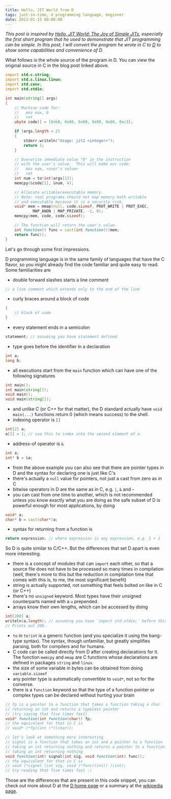 ```yaml
---
title: Hello, JIT World from D
tags: just-in-time, d programming language, beginner
date: 2013-01-15 00:00:00
---
```

_This post is inspired by [Hello, JIT World: The Joy of Simple JITs](http://blog.reverberate.org/2012/12/hello-jit-world-joy-of-simple-jits.html), especially the first short program that he used to demonstrate that JIT programming can be simple. In this post, I will convert the program he wrote in C to [D][wiki] to show some capabilities and convenience of D._

What follows is the whole source of the program in D. You can view the original source in C in the blog post linked above.

```d
import std.c.string;
import std.c.linux.linux;
import std.conv;
import std.stdio;

int main(string[] args)
{
    // Machine code for:
    //   mov eax, 0
    //   ret
    ubyte code[] = [0xb8, 0x00, 0x00, 0x00, 0x00, 0xc3];

    if (args.length < 2)
    {
        stderr.writeln("Usage: jit1 <integer>");
        return 1;
    }

    // Overwrite immediate value "0" in the instruction
    // with the user's value.  This will make our code:
    //   mov eax, <user's value>
    //   ret
    int num = to!int(args[1]);
    memcpy(&code[1], &num, 4);

    // Allocate writable/executable memory.
    // Note: real programs should not map memory both writable
    // and executable because it is a security risk.
    void* mem = mmap(null, code.sizeof, PROT_WRITE | PROT_EXEC,
            MAP_ANON | MAP_PRIVATE, -1, 0);
    memcpy(mem, code, code.sizeof);

    // The function will return the user's value.
    int function() func = cast(int function())mem;
    return func();
}
```

Let's go through some first impressions.

D programming language is in the same family of languages that have the C flavor, so you might already find the code familiar and quite easy to read. Some familiarities are

* double forward slashes starts a line comment

```d
// a line comment which extends only to the end of the line
```

* curly braces around a block of code

```d
{
    // block of code
}
```

* every statement ends in a semicolon

```d
statement; // assuming you have statement defined
```

* type goes before the identifier in a declaration

```d
int a;
long b;
```

* all executions start from the `main` function which can have one of the following signatures

```d
int main();
int main(string[]);
void main();
void main(string[]);
```

* and unlike C (or C++ for that matter), the D standard actually have `void main(...)` functions return 0 (which means success) to the shell.
* indexing operator is `[]`

```d
int[2] a;
a[1] = 1; // use this to index into the second element of a
```

* address-of operator is `&`

```d
int a;
int* b = &a;
```

* from the above example you can also see that there are pointer types in D and the syntax for declaring one is just like C's
* there's actually a `null` value for pointers, not just a cast from zero as in C
* bitwise operators in D are the same as in C, e.g. `|`, `&` and `~`
* you can cast from one time to another, which is not recommended unless you know exactly what you are doing as the safe subset of D is powerful enough for most applications, by doing

```d
void* a;
char* b = cast(char*)a;
```

* syntax for returning from a function is

```d
return expression; // where expression is any expression, e.g. 1 + 1
```

So D is quite similar to C/C++. But the differences that set D apart is even more interesting.

* there is a concept of modules that can `import` each other, so that a source file does not have to be processed so many times in compilation (well, there's more to this but the reduction in compilation time that comes with this is, to me, the most significant benefit)
* string is actually supported, not something that feels bolted on like in C (or C++)
* there's no `unsigned` keyword. Most types have their unsigned counterparts named with a `u` prepended.
* arrays know their own lengths, which can be accessed by doing

```d
int[200] a;
writeln(a.length); // assuming you have `import std.stdio;` before this.
// Prints out 200.
```

* `to` in `to!int` is a generic function (and you specialize it using the bang-type syntax). The syntax, though unfamiliar, but greatly simplifies parsing, both for compilers and for humans.
* C code can be called directly from D after creating declarations for it. The function `memcpy` and `mmap` are C functions whose declarations are defined in packages `string` and `linux`.
* the size of some variable in bytes can be obtained from doing `variable.sizeof`
* any pointer type is automatically convertible to `void*`, not so for the converse.
* there is a `function` keyword so that the type of a function pointer or complex types can be declared without hurting your brain

```d
// fp is a pointer to a function that takes a function taking a char
// returning an int and returns a typeless pointer
// (try saying that five times fast)
void* function(int function(char)) fp;
// the equivalent for that in C is
// void* (*fp)(int (*)(char));

// let's look at something more interesting
// signal is a function that takes an int and a pointer to a function
// taking an int returning nothing and returns a pointer to a function
// taking an int returning nothing
void function(int) signal(int sig, void function(int) func));
// the equivalent for that in C is
// void (*signal (int sig, void (*func)(int)) )(int);
// try reading that five times fast :)
```

Those are the differences that are present in this code snippet, you can check out more about D at the [D home page](http://dlang.org) or a summary at the [wikipedia page][wiki].

[wiki]: http://en.wikipedia.org/wiki/D_(programming_language)
